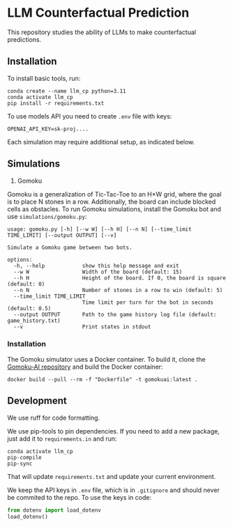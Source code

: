 # LLM Counterfactual Prediction
This repository studies the ability of LLMs to make counterfactual predictions.

## Installation
To install basic tools, run:
```
conda create --name llm_cp python=3.11
conda activate llm_cp
pip install -r requirements.txt
```

To use models API you need to create `.env` file with keys:
```
OPENAI_API_KEY=sk-proj....
```

Each simulation may require additional setup, as indicated below.


## Simulations
1) Gomoku

Gomoku is a generalization of Tic-Tac-Toe to an H×W grid, where the goal is to place N stones in a row. Additionally, the board can include blocked cells as obstacles.
To run Gomoku simulations, install the Gomoku bot and use `simulations/gomoku.py`:
```
usage: gomoku.py [-h] [--w W] [--h H] [--n N] [--time_limit TIME_LIMIT] [--output OUTPUT] [--v]

Simulate a Gomoku game between two bots.

options:
  -h, --help            show this help message and exit
  --w W                 Width of the board (default: 15)
  --h H                 Height of the board. If 0, the board is square (default: 0)
  --n N                 Number of stones in a row to win (default: 5)
  --time_limit TIME_LIMIT
                        Time limit per turn for the bot in seconds (default: 0.5)
  --output OUTPUT       Path to the game history log file (default: game_history.txt)
  --v                   Print states in stdout
```

### Installation
The Gomoku simulator uses a Docker container. To build it, clone the [Gomoku-AI repository](https://github.com/rdragon/gomoku-ai/tree/main) and build the Docker container:
```
docker build --pull --rm -f "Dockerfile" -t gomokuai:latest .
```


## Development
We use ruff for code formatting.

We use pip-tools to pin dependencies. If you need to add a new package, just add it to `requirements.in` and run:
```
conda activate llm_cp
pip-compile
pip-sync
```
That will update `requirements.txt` and update your current environment.

We keep the API keys in `.env` file, which is in `.gitignore` and should never be commited to the repo. To use the keys in code:
```Python
from dotenv import load_dotenv
load_dotenv()
```